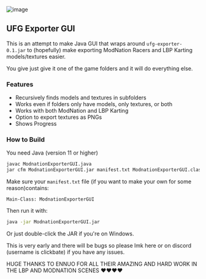 ![image](https://github.com/user-attachments/assets/71978f8c-9870-45f4-b5c8-47dbe1cf8d2d)
## UFG Exporter GUI

This is an attempt to make Java GUI that wraps around `ufg-exporter-0.1.jar` to (hopefully) make exporting ModNation Racers and LBP Karting models/textures easier.

You give just give it one of the game folders and it will do everything else.

### Features

- Recursively finds models and textures in subfolders
- Works even if folders only have models, only textures, or both
- Works with both ModNation and LBP Karting
- Option to export textures as PNGs
- Shows Progress

### How to Build

You need Java (version 11 or higher)

```bash
javac ModnationExporterGUI.java
jar cfm ModnationExporterGUI.jar manifest.txt ModnationExporterGUI.class "FIXED UFG.png"
```

Make sure your `manifest.txt` file  (if you want to make your own for some reason)contains:

```
Main-Class: ModnationExporterGUI
```

Then run it with:

```bash
java -jar ModnationExporterGUI.jar
```

Or just double-click the JAR if you're on Windows.

This is very early and there will be bugs so please lmk here or on discord (username is clickbate) if you have any issues.  

HUGE THANKS TO ENNUO FOR ALL THEIR AMAZING AND HARD WORK IN THE LBP AND MODNATION SCENES ❤️❤️❤️❤️
